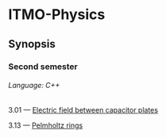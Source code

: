 # ITMO-Physics
## Synopsis
### Second semester
###### Language: C++
3.01 — [Electric field between capacitor plates](https://github.com/danyaffff/ITMO-Physics/tree/master/Sem%202%2C%20Lab%203.01V)

3.13 — [Рelmholtz rings](https://github.com/danyaffff/ITMO-Physics/tree/master/Sem%202%2C%20Lab%203.13V)
